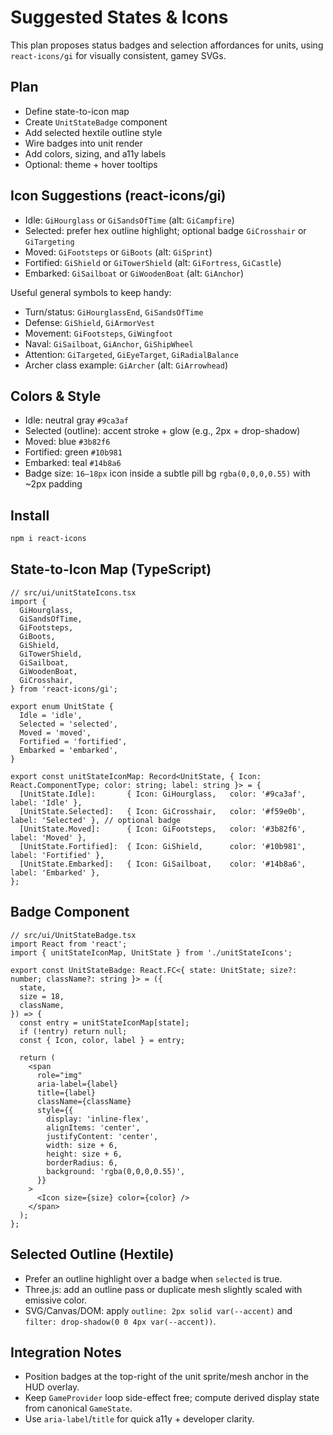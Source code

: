 # Suggested States & Icons

This plan proposes status badges and selection affordances for units, using `react-icons/gi` for visually consistent, gamey SVGs.

## Plan
- Define state-to-icon map
- Create `UnitStateBadge` component
- Add selected hextile outline style
- Wire badges into unit render
- Add colors, sizing, and a11y labels
- Optional: theme + hover tooltips

## Icon Suggestions (react-icons/gi)
- Idle: `GiHourglass` or `GiSandsOfTime` (alt: `GiCampfire`)
- Selected: prefer hex outline highlight; optional badge `GiCrosshair` or `GiTargeting`
- Moved: `GiFootsteps` or `GiBoots` (alt: `GiSprint`)
- Fortified: `GiShield` or `GiTowerShield` (alt: `GiFortress`, `GiCastle`)
- Embarked: `GiSailboat` or `GiWoodenBoat` (alt: `GiAnchor`)

Useful general symbols to keep handy:
- Turn/status: `GiHourglassEnd`, `GiSandsOfTime`
- Defense: `GiShield`, `GiArmorVest`
- Movement: `GiFootsteps`, `GiWingfoot`
- Naval: `GiSailboat`, `GiAnchor`, `GiShipWheel`
- Attention: `GiTargeted`, `GiEyeTarget`, `GiRadialBalance`
- Archer class example: `GiArcher` (alt: `GiArrowhead`)

## Colors & Style
- Idle: neutral gray `#9ca3af`
- Selected (outline): accent stroke + glow (e.g., 2px + drop-shadow)
- Moved: blue `#3b82f6`
- Fortified: green `#10b981`
- Embarked: teal `#14b8a6`
- Badge size: `16–18px` icon inside a subtle pill bg `rgba(0,0,0,0.55)` with ~2px padding

## Install
```sh
npm i react-icons
```

## State-to-Icon Map (TypeScript)
```tsx
// src/ui/unitStateIcons.tsx
import {
  GiHourglass,
  GiSandsOfTime,
  GiFootsteps,
  GiBoots,
  GiShield,
  GiTowerShield,
  GiSailboat,
  GiWoodenBoat,
  GiCrosshair,
} from 'react-icons/gi';

export enum UnitState {
  Idle = 'idle',
  Selected = 'selected',
  Moved = 'moved',
  Fortified = 'fortified',
  Embarked = 'embarked',
}

export const unitStateIconMap: Record<UnitState, { Icon: React.ComponentType; color: string; label: string }> = {
  [UnitState.Idle]:       { Icon: GiHourglass,   color: '#9ca3af', label: 'Idle' },
  [UnitState.Selected]:   { Icon: GiCrosshair,   color: '#f59e0b', label: 'Selected' }, // optional badge
  [UnitState.Moved]:      { Icon: GiFootsteps,   color: '#3b82f6', label: 'Moved' },
  [UnitState.Fortified]:  { Icon: GiShield,      color: '#10b981', label: 'Fortified' },
  [UnitState.Embarked]:   { Icon: GiSailboat,    color: '#14b8a6', label: 'Embarked' },
};
```

## Badge Component
```tsx
// src/ui/UnitStateBadge.tsx
import React from 'react';
import { unitStateIconMap, UnitState } from './unitStateIcons';

export const UnitStateBadge: React.FC<{ state: UnitState; size?: number; className?: string }> = ({
  state,
  size = 18,
  className,
}) => {
  const entry = unitStateIconMap[state];
  if (!entry) return null;
  const { Icon, color, label } = entry;

  return (
    <span
      role="img"
      aria-label={label}
      title={label}
      className={className}
      style={{
        display: 'inline-flex',
        alignItems: 'center',
        justifyContent: 'center',
        width: size + 6,
        height: size + 6,
        borderRadius: 6,
        background: 'rgba(0,0,0,0.55)',
      }}
    >
      <Icon size={size} color={color} />
    </span>
  );
};
```

## Selected Outline (Hextile)
- Prefer an outline highlight over a badge when `selected` is true.
- Three.js: add an outline pass or duplicate mesh slightly scaled with emissive color.
- SVG/Canvas/DOM: apply `outline: 2px solid var(--accent)` and `filter: drop-shadow(0 0 4px var(--accent))`.

## Integration Notes
- Position badges at the top-right of the unit sprite/mesh anchor in the HUD overlay.
- Keep `GameProvider` loop side-effect free; compute derived display state from canonical `GameState`.
- Use `aria-label`/`title` for quick a11y + developer clarity.

